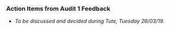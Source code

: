 ### Action Items from Audit 1 Feedback

* *To be discussed and decided during Tute, Tuesday 26/03/19.*
